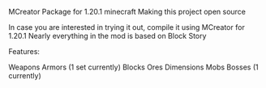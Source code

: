 MCreator Package for 1.20.1 minecraft
Making this project open source

In case you are interested in trying it out, compile it using MCreator for 1.20.1
Nearly everything in the mod is based on Block Story

Features:

Weapons
Armors (1 set currently)
Blocks
Ores
Dimensions
Mobs
Bosses (1 currently)
